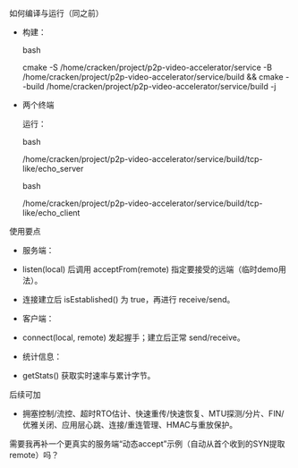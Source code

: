 如何编译与运行（同之前）

- 构建：

  bash

   cmake -S /home/cracken/project/p2p-video-accelerator/service -B /home/cracken/project/p2p-video-accelerator/service/build && cmake --build /home/cracken/project/p2p-video-accelerator/service/build -j

- 两个终端

  运行：

  bash

   /home/cracken/project/p2p-video-accelerator/service/build/tcp-like/echo_server

  bash

   /home/cracken/project/p2p-video-accelerator/service/build/tcp-like/echo_client

使用要点

- 服务端：

- listen(local) 后调用 acceptFrom(remote) 指定要接受的远端（临时demo用法）。

- 连接建立后 isEstablished() 为 true，再进行 receive/send。

- 客户端：

- connect(local, remote) 发起握手；建立后正常 send/receive。

- 统计信息：

- getStats() 获取实时速率与累计字节。

后续可加

- 拥塞控制/流控、超时RTO估计、快速重传/快速恢复、MTU探测/分片、FIN/优雅关闭、应用层心跳、连接/重连管理、HMAC与重放保护。

需要我再补一个更真实的服务端“动态accept”示例（自动从首个收到的SYN提取 remote）吗？